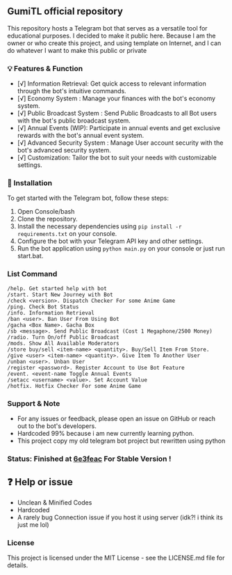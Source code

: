 ## GumiTL official repository

This repository hosts a Telegram bot that serves as a versatile tool for educational purposes. 
I decided to make it public here. Because I am the owner or who create this project, and using template on Internet, and I can do whatever I want to make this public or private

### 💡 Features & Function
- [√] Information Retrieval: Get quick access to relevant information through the bot's intuitive commands.
- [√] Economy System : Manage your finances with the bot's economy system.
- [√] Public Broadcast System : Send Public Broadcasts to all Bot users with the bot's public broadcast system.
- [√] Annual Events (WIP): Participate in annual events and get exclusive rewards with the bot's annual event system.
- [√] Advanced Security System : Manage User account security with the bot's advanced security system.
- [√] Customization: Tailor the bot to suit your needs with customizable settings.

### 🍗 Installation
To get started with the Telegram bot, follow these steps:
1. Open Console/bash
2. Clone the repository.
3. Install the necessary dependencies using `pip install -r requirements.txt` on your console.
4. Configure the bot with your Telegram API key and other settings.
5. Run the bot application using `python main.py` on your console or just run start.bat.

### List Command
``` 
/help. Get started help with bot
/start. Start New Journey with Bot
/check <version>. Dispatch Checker For some Anime Game
/ping. Check Bot Status
/info. Information Retrieval
/ban <user>. Ban User From Using Bot
/gacha <Box Name>. Gacha Box
/sb <message>. Send Public Broadcast (Cost 1 Megaphone/2500 Money)
/radio. Turn On/off Public Broadcast
/mods. Show All Available Moderators
/store buy/sell <item-name> <quantity>. Buy/Sell Item From Store.
/give <user> <item-name> <quantity>. Give Item To Another User
/unban <user>. Unban User
/register <password>. Register Account to Use Bot Feature
/event. <event-name Toggle Annual Events
/setacc <username> <value>. Set Account Value
/hotfix. Hotfix Checker For some Anime Game
```

### Support & Note
- For any issues or feedback, please open an issue on GitHub or reach out to the bot's developers.
- Hardcoded 99% because i am new currently learning python.
- This project copy my old telegram bot project but rewritten using python 

### Status: Finished at [6e3feac](https://github.com/FloopInc/GumiTL/tree/6e3feac8dbb56cabbb93f448be8f1e050b58f613) For Stable Version !

## ❓ Help or issue
- Unclean & Minified Codes
- Hardcoded
- A rarely bug Connection issue if you host it using server (idk?! i think its just me lol)

### License
This project is licensed under the MIT License - see the LICENSE.md file for details.
